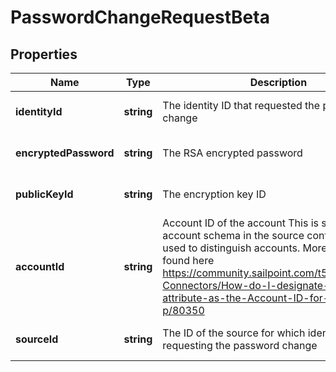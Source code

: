 # PasswordChangeRequestBeta

## Properties

Name | Type | Description | Notes
------------ | ------------- | ------------- | -------------
**identityId** | **string** | The identity ID that requested the password change | [optional] [default to undefined]
**encryptedPassword** | **string** | The RSA encrypted password | [optional] [default to undefined]
**publicKeyId** | **string** | The encryption key ID | [optional] [default to undefined]
**accountId** | **string** | Account ID of the account This is specified per account schema in the source configuration. It is used to distinguish accounts. More info can be found here https://community.sailpoint.com/t5/IdentityNow-Connectors/How-do-I-designate-an-account-attribute-as-the-Account-ID-for-a/ta-p/80350 | [optional] [default to undefined]
**sourceId** | **string** | The ID of the source for which identity is requesting the password change | [optional] [default to undefined]

